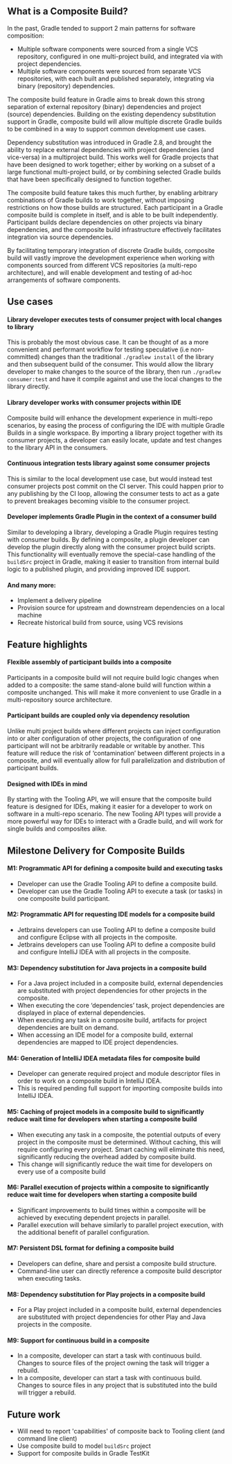 ## What is a Composite Build?

In the past, Gradle tended to support 2 main patterns for software composition:

 - Multiple software components were sourced from a single VCS repository, configured in one multi-project build, and integrated via with project dependencies.
 - Multiple software components were sourced from separate VCS repositories, with each built and published separately, integrating via binary (repository) dependencies.

The composite build feature in Gradle aims to break down this strong separation of external repository (binary) dependencies and project (source) dependencies. Building on the existing dependency substitution support in Gradle, composite build will allow multiple discrete Gradle builds to be combined in a way to support common development use cases.

Dependency substitution was introduced in Gradle 2.8, and brought the ability to replace external dependencies with project dependencies (and vice-versa) in a multiproject build. This works well for Gradle projects that have been designed to work together; either by working on a subset of a large functional multi-project build, or by combining selected Gradle builds that have been specifically designed to function together.

The composite build feature takes this much further, by enabling arbitrary combinations of Gradle builds to work together, without imposing restrictions on how those builds are structured. Each participant in a Gradle composite build is complete in itself, and is able to be built independently. Participant builds declare dependencies on other projects via binary dependencies, and the composite build infrastructure effectively facilitates integration via source dependencies.

By facilitating temporary integration of discrete Gradle builds, composite build will vastly improve the development experience when working with components sourced from different VCS repositories (a multi-repo architecture), and will enable development and testing of ad-hoc arrangements of software components.

## Use cases

#### Library developer executes tests of consumer project with local changes to library

This is probably the most obvious case. It can be thought of as a more convenient and performant workflow for testing speculative (i.e non-committed) changes than the traditional `./gradlew install` of the library and then subsequent build of the consumer. This would allow the library developer to make changes to the source of the library, then run `./gradlew consumer:test` and have it compile against and use the local changes to the library directly.

#### Library developer works with consumer projects within IDE

Composite build will enhance the development experience in multi-repo scenarios, by easing the process of configuring the IDE with multiple Gradle Builds in a single workspace. By importing a library project together with its consumer projects, a developer can easily locate, update and test changes to the library API in the consumers.

#### Continuous integration tests library against some consumer projects

This is similar to the local development use case, but would instead test consumer projects post commit on the CI server. This could happen prior to any publishing by the CI loop, allowing the consumer tests to act as a gate to prevent breakages becoming visible to the consumer project.

#### Developer implements Gradle Plugin in the context of a consumer build

Similar to developing a library, developing a Gradle Plugin requires testing with consumer builds. By defining a composite, a plugin developer can develop the plugin directly along with the consumer project build scripts. This functionality will eventually remove the special-case handling of the `buildSrc` project in Gradle, making it easier to transition from internal build logic to a published plugin, and providing improved IDE support.

#### And many more:

 - Implement a delivery pipeline
 - Provision source for upstream and downstream dependencies on a local machine
 - Recreate historical build from source, using VCS revisions

## Feature highlights

#### Flexible assembly of participant builds into a composite

Participants in a composite build will not require build logic changes when added to a composite: the same stand-alone build will function within a composite unchanged. This will make it more convenient to use Gradle in a multi-repository source architecture.

#### Participant builds are coupled only via dependency resolution

Unlike multi project builds where different projects can inject configuration into or alter configuration of other projects, the configuration of one participant will not be arbitrarily readable or writable by another. This feature will reduce the risk of ‘contamination’ between different projects in a composite, and will eventually allow for full parallelization and distribution of participant builds.

#### Designed with IDEs in mind

By starting with the Tooling API, we will ensure that the composite build feature is designed for IDEs, making it easier for a developer to work on software in a multi-repo scenario. The new Tooling API types will provide a more powerful way for IDEs to interact with a Gradle build, and will work for single builds and composites alike.

## Milestone Delivery for Composite Builds

#### M1: Programmatic API for defining a composite build and executing tasks

 - Developer can use the Gradle Tooling API to define a composite build.
 - Developer can use the Gradle Tooling API to execute a task (or tasks) in one composite build participant.

#### M2: Programmatic API for requesting IDE models for a composite build

 - Jetbrains developers can use Tooling API to define a composite build and configure Eclipse with all projects in the composite.
 - Jetbrains developers can use Tooling API to define a composite build and configure IntelliJ IDEA with all projects in the composite.

#### M3: Dependency substitution for Java projects in a composite build

 - For a Java project included in a composite build, external dependencies are substituted with project dependencies for other projects in the composite.
 - When executing the core ‘dependencies’ task, project dependencies are displayed in place of external dependencies.
 - When executing any task in a composite build, artifacts for project dependencies are built on demand.
 - When accessing an IDE model for a composite build, external dependencies are mapped to IDE project dependencies.

#### M4: Generation of IntelliJ IDEA metadata files for composite build

 - Developer can generate required project and module descriptor files in order to work on a composite build in IntelliJ IDEA.
 - This is required pending full support for importing composite builds into IntelliJ IDEA.

#### M5: Caching of project models in a composite build to significantly reduce wait time for developers when starting a composite build

 - When executing any task in a composite, the potential outputs of every project in the composite must be determined. Without caching, this will require configuring every project. Smart caching will eliminate this need, significantly reducing the overhead added by composite build.
 - This change will significantly reduce the wait time for developers on every use of a composite build

#### M6: Parallel execution of projects within a composite to significantly reduce wait time for developers when starting a composite build

 - Significant improvements to build times within a composite will be achieved by executing dependent projects in parallel.
 - Parallel execution will behave similarly to parallel project execution, with the additional benefit of parallel configuration.

#### M7: Persistent DSL format for defining a composite build

 - Developers can define, share and persist a composite build structure.
 - Command-line user can directly reference a composite build descriptor when executing tasks.

#### M8: Dependency substitution for Play projects in a composite build

 - For a Play project included in a composite build, external dependencies are substituted with project dependencies for other Play and Java projects in the composite.

#### M9: Support for continuous build in a composite

 - In a composite, developer can start a task with continuous build. Changes to source files of the project owning the task will trigger a rebuild.
 - In a composite, developer can start a task with continuous build. Changes to source files in any project that is substituted into the build will trigger a rebuild.

## Future work

- Will need to report 'capabilities' of composite back to Tooling client (and command line client)
- Use composite build to model `buildSrc` project
- Support for composite builds in Gradle TestKit

